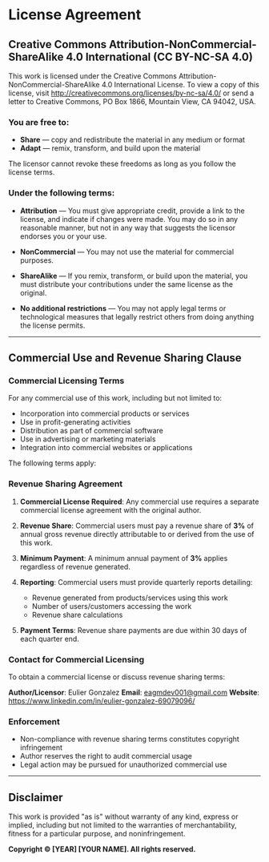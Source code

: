 # License Agreement

## Creative Commons Attribution-NonCommercial-ShareAlike 4.0 International (CC BY-NC-SA 4.0)

This work is licensed under the Creative Commons Attribution-NonCommercial-ShareAlike 4.0 International License. To view a copy of this license, visit http://creativecommons.org/licenses/by-nc-sa/4.0/ or send a letter to Creative Commons, PO Box 1866, Mountain View, CA 94042, USA.

### You are free to:

- **Share** — copy and redistribute the material in any medium or format
- **Adapt** — remix, transform, and build upon the material

The licensor cannot revoke these freedoms as long as you follow the license terms.

### Under the following terms:

- **Attribution** — You must give appropriate credit, provide a link to the license, and indicate if changes were made. You may do so in any reasonable manner, but not in any way that suggests the licensor endorses you or your use.

- **NonCommercial** — You may not use the material for commercial purposes.

- **ShareAlike** — If you remix, transform, or build upon the material, you must distribute your contributions under the same license as the original.

- **No additional restrictions** — You may not apply legal terms or technological measures that legally restrict others from doing anything the license permits.

---

## Commercial Use and Revenue Sharing Clause

### Commercial Licensing Terms

For any commercial use of this work, including but not limited to:

- Incorporation into commercial products or services
- Use in profit-generating activities
- Distribution as part of commercial software
- Use in advertising or marketing materials
- Integration into commercial websites or applications

The following terms apply:

### Revenue Sharing Agreement

1. **Commercial License Required**: Any commercial use requires a separate commercial license agreement with the original author.

2. **Revenue Share**: Commercial users must pay a revenue share of **3%** of annual gross revenue directly attributable to or derived from the use of this work.

3. **Minimum Payment**: A minimum annual payment of **3%** applies regardless of revenue generated.

4. **Reporting**: Commercial users must provide quarterly reports detailing:

   - Revenue generated from products/services using this work
   - Number of users/customers accessing the work
   - Revenue share calculations

5. **Payment Terms**: Revenue share payments are due within 30 days of each quarter end.

### Contact for Commercial Licensing

To obtain a commercial license or discuss revenue sharing terms:

**Author/Licensor**: Eulier Gonzalez
**Email**: eagmdev001@gmail.com
**Website**: https://www.linkedin.com/in/eulier-gonzalez-69079096/

### Enforcement

- Non-compliance with revenue sharing terms constitutes copyright infringement
- Author reserves the right to audit commercial usage
- Legal action may be pursued for unauthorized commercial use

---

## Disclaimer

This work is provided "as is" without warranty of any kind, express or implied, including but not limited to the warranties of merchantability, fitness for a particular purpose, and noninfringement.

**Copyright © [YEAR] [YOUR NAME]. All rights reserved.**
